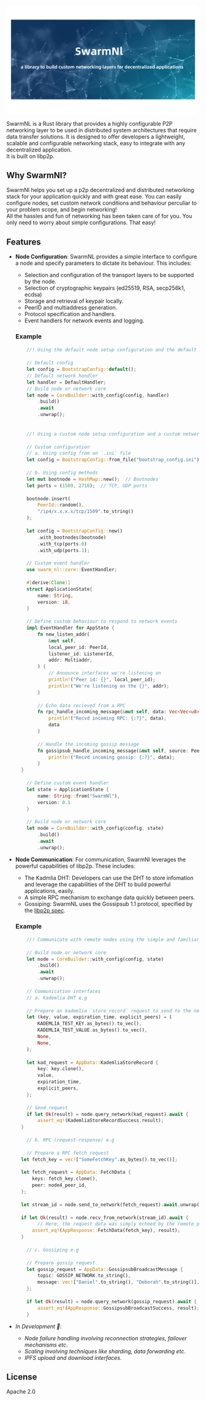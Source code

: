 <img src="https://github.com/algorealmInc/SwarmNL/blob/c3fe530350ec37755c64b47cba06361d39b3b095/SwarmNl.png" alt="SwarmNl" style="border-radius: 15px !important;">

SwarmNL is a Rust library that provides a highly configurable P2P networking layer to be used in distributed system architectures that require data transfer solutions.
It is designed to offer developers a lightweight, scalable and configurable networking stack, easy to integrate with any decentralized application.<br>
It is built on libp2p.

## Why SwarmNl?

SwarmNl helps you set up a p2p decentralized and distributed networking stack for your application quickly and with great ease. You can easily configure nodes, set custom network conditions and behaviour perculiar to your problem scope, and begin networking!<br>
All the hassles and fun of networking has been taken care of for you. You only need to worry about simple configurations. That easy!

## Features

- **Node Configuration**: SwarmNL provides a simple interface to configure a node and specify parameters to dictate its behaviour. This includes:

  - Selection and configuration of the transport layers to be supported by the node.
  - Selection of cryptographic keypairs (ed25519, RSA, secp256k1, ecdsa)
  - Storage and retrieval of keypair locally.
  - PeerID and multiaddress generation.
  - Protocol specification and handlers.
  - Event handlers for network events and logging.

  ### Example

  ```rust
      //! Using the default node setup configuration and the default network event handler

      // Default config
      let config = BootstrapConfig::default();
      // Default network handler
      let handler = DefaultHandler;
      // Build node or network core
      let node = CoreBuilder::with_config(config, handler)
          .build()
          .await
          .unwrap();


      //! Using a custom node setup configuration and a custom network event handler

      // Custom configuration
      // a. Using config from an `.ini` file
      let config = BootstrapConfig::from_file("bootstrap_config.ini");

      // b. Using config methods
      let mut bootnode = HashMap::new();  // Bootnodes
      let ports = (1509, 2710);  // TCP, UDP ports

      bootnode.insert(
          PeerId::random(),
          "/ip4/x.x.x.x/tcp/1509".to_string()
      );

      let config = BootstrapConfig::new()
          .with_bootnodes(bootnode)
          .with_tcp(ports.0)
          .with_udp(ports.1);

      // Custom event handler
      use swarm_nl::core::EventHandler;

      #[derive(Clone)]
      struct ApplicationState{
          name: String,
          version: i8,
      }

      // Define custom behaviour to respond to network events
      impl EventHandler for AppState {
          fn new_listen_addr(
              &mut self,
              local_peer_id: PeerId,
              listener_id: ListenerId,
              addr: Multiaddr,
          ) {
              // Announce interfaces we're listening on
              println!("Peer id: {}", local_peer_id);
              println!("We're listening on the {}", addr);
          }

          // Echo data recieved from a RPC
          fn rpc_handle_incoming_message(&mut self, data: Vec<Vec<u8>>) -> Vec<Vec<u8>> {
              println!("Recvd incoming RPC: {:?}", data);
              data
          }

          // Handle the incoming gossip message
          fn gossipsub_handle_incoming_message(&mut self, source: PeerId, data: Vec<String>) {
              println!("Recvd incoming gossip: {:?}", data);
          }
    }

      // Define custom event handler
      let state = ApplicationState {
          name: String::from("SwarmNl"),
          version: 0.1
      }

      // Build node or network core
      let node = CoreBuilder::with_config(config, state)
          .build()
          .await
          .unwrap();

  ```

- **Node Communication**: For communication, SwarmNl leverages the powerful capabilities of libp2p. These includes:

  - The Kadmlia DHT: Developers can use the DHT to store infomation and leverage the capabilities of the DHT to build powerful applications, easily.
  - A simple RPC mechanism to exchange data quickly between peers.
  - Gossiping: SwarmNL uses the Gossipsub 1.1 protocol, specified by the [libp2p spec](https://github.com/libp2p/specs/blob/master/pubsub/gossipsub/gossipsub-v1.1.md).

  ### Example

  ```rust
      //! Communicate with remote nodes using the simple and familiar async-await paradigm.

      // Build node or network core
      let node = CoreBuilder::with_config(config, state)
          .build()
          .await
          .unwrap();

      // Communication interfaces
      // a. Kademlia DHT e.g

      // Prepare an kademlia `store_record` request to send to the network layer
      let (key, value, expiration_time, explicit_peers) = (
          KADEMLIA_TEST_KEY.as_bytes().to_vec(),
          KADEMLIA_TEST_VALUE.as_bytes().to_vec(),
          None,
          None,
      );

      let kad_request = AppData::KademliaStoreRecord {
          key: key.clone(),
          value,
          expiration_time,
          explicit_peers,
      };

      // Send request
      if let Ok(result) = node.query_network(kad_request).await {
          assert_eq!(KademliaStoreRecordSuccess,result);
  	}

      // b. RPC (request-response) e.g

      // Prepare a RPC fetch request
  	let fetch_key = vec!["SomeFetchKey".as_bytes().to_vec()];

  	let fetch_request = AppData::FetchData {
  		keys: fetch_key.clone(),
  		peer: node4_peer_id,
  	};

  	let stream_id = node.send_to_network(fetch_request).await.unwrap();

  	if let Ok(result) = node.recv_from_network(stream_id).await {
          // Here, the request data was simply echoed by the remote peer
  		assert_eq!(AppResponse::FetchData(fetch_key), result);
  	}

      // c. Gossiping e.g

      // Prepare gossip request
      let gossip_request = AppData::GossipsubBroadcastMessage {
          topic: GOSSIP_NETWORK.to_string(),
          message: vec!["Daniel".to_string(), "Deborah".to_string()],
      };

      if let Ok(result) = node.query_network(gossip_request).await {
          assert_eq!(AppResponse::GossipsubBroadcastSuccess, result);
      }

  ```

- _In Development 👷_:
  - _Node failure handling involving reconnection strategies, failover mechanisms etc_.
  - _Scaling involving techniques like sharding, data forwarding etc_.
  - _IPFS upload and download interfaces_.

## License

Apache 2.0
